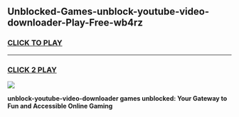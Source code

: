 
## Unblocked-Games-unblock-youtube-video-downloader-Play-Free-wb4rz
<h3>
<a href="https://premium76.site?title=unblock-youtube-video-downloader&ref=20M">CLICK TO PLAY</a></h3>
<hr>

<h3>
<a href="https://premium76.site?title=unblock-youtube-video-downloader&ref=20M">CLICK 2 PLAY</a>
  
</h3>

<a href="https://premium76.site?title=unblock-youtube-video-downloader&ref=19M"><img src="https://clearcache.store/games.png"></a>


**unblock-youtube-video-downloader games unblocked: Your Gateway to Fun and Accessible Online Gaming**
